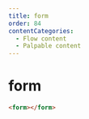 ```yaml
---
title: form
order: 84
contentCategories:
  - Flow content
  - Palpable content
---
```

# form

```html
<form></form>
```
